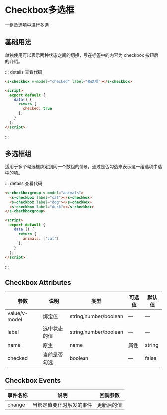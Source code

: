 # Checkbox多选框

一组备选项中进行多选

## 基础用法

单独使用可以表示两种状态之间的切换，写在标签中的内容为 checkbox 按钮后的介绍。

<s-checkbox v-model="checked" label="备选项"></s-checkbox>

<script>
  export default {
    data() {
      return {
        checked: true
      };
    }
  };
</script>


::: details 查看代码
```html
<s-checkbox v-model="checked" label="备选项"></s-checkbox>

<script>
  export default {
    data() {
      return {
        checked: true
      };
    }
  };
</script>
```
:::


## 多选框组

适用于多个勾选框绑定到同一个数组的情景，通过是否勾选来表示这一组选项中选中的项。

<s-checkboxgroup v-model="animals">
  <s-checkbox label="cat"></s-checkbox>
  <s-checkbox label="dog"></s-checkbox>
  <s-checkbox label="duck"></s-checkbox>
</s-checkboxgroup>

<script>
  export default {
    data () {
      return {
        animals: ['cat'],
         checked: true
      };
    }
  };
</script>

::: details 查看代码
```html
<s-checkboxgroup v-model="animals">
  <s-checkbox label="cat"></s-checkbox>
  <s-checkbox label="dog"></s-checkbox>
  <s-checkbox label="duck"></s-checkbox>
</s-checkboxgroup>

<script>
  export default {
    data () {
      return {
        animals: ['cat']
      };
    }
  };
</script>
```
:::

## Checkbox Attributes

参数 |	说明	| 类型	| 可选值	| 默认值
--- | --- | --- | --- | ---
value/v-model |	绑定值 |	string/number/boolean |	— |	—
label |	选中状态的值 |	string/number/boolean |	— |	—
name |	原生 | name  | 属性 |	string |	— |	—
checked	| 当前是否勾选	| boolean |	— |	false


## Checkbox Events

事件名称	 | 说明	| 回调参数
--- | --- | ---
change |   	当绑定值变化时触发的事件 |	更新后的值

